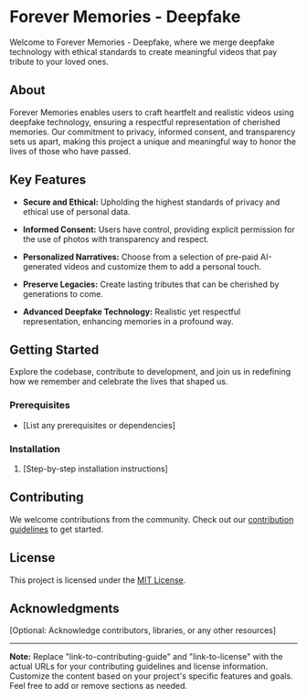 # Forever Memories - Deepfake

Welcome to Forever Memories - Deepfake, where we merge deepfake technology with ethical standards to create meaningful videos that pay tribute to your loved ones.

## About

Forever Memories enables users to craft heartfelt and realistic videos using deepfake technology, ensuring a respectful representation of cherished memories. Our commitment to privacy, informed consent, and transparency sets us apart, making this project a unique and meaningful way to honor the lives of those who have passed.

## Key Features

- **Secure and Ethical:** Upholding the highest standards of privacy and ethical use of personal data.
  
- **Informed Consent:** Users have control, providing explicit permission for the use of photos with transparency and respect.

- **Personalized Narratives:** Choose from a selection of pre-paid AI-generated videos and customize them to add a personal touch.

- **Preserve Legacies:** Create lasting tributes that can be cherished by generations to come.

- **Advanced Deepfake Technology:** Realistic yet respectful representation, enhancing memories in a profound way.

## Getting Started

Explore the codebase, contribute to development, and join us in redefining how we remember and celebrate the lives that shaped us.

### Prerequisites

- [List any prerequisites or dependencies]

### Installation

1. [Step-by-step installation instructions]

## Contributing

We welcome contributions from the community. Check out our [contribution guidelines](./CONTRIBUTING) to get started.

## License

This project is licensed under the [MIT License](./LICENSE).

## Acknowledgments

[Optional: Acknowledge contributors, libraries, or any other resources]

---

**Note:** Replace "link-to-contributing-guide" and "link-to-license" with the actual URLs for your contributing guidelines and license information. Customize the content based on your project's specific features and goals. Feel free to add or remove sections as needed.
